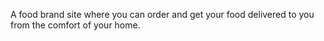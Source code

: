 A food brand site where you can order and get your food delivered to you from the comfort of your home.


